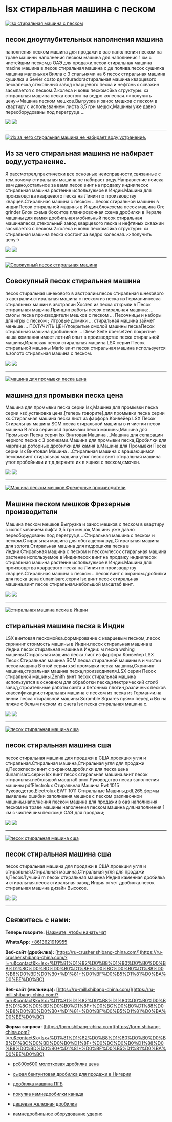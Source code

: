 # lsx стиральная машина с песком

<a href="https://swt.shibang-china.com/?l=ru&img&k=lsx+%D1%81%D1%82%D0%B8%D1%80%D0%B0%D0%BB%D1%8C%D0%BD%D0%B0%D1%8F+%D0%BC%D0%B0%D1%88%D0%B8%D0%BD%D0%B0+%D1%81+%D0%BF%D0%B5%D1%81%D0%BA%D0%BE%D0%BC" target="_blank">![lsx стиральная машина с песком](http://static.shibang-china.com/all-800x300/1336.jpg)</a>

## песок дноуглубительных наполнения машина
наполнения песком машина для продажи в оаэ наполнения песком на траве машины наполнения песком машина для.наполнения 1 км с чистейшим песком,в ОАЭ для продажи;песок стиральная машина macine машина в.песок стиральная машина с де полива.песок сушилка машина маленькая Вилла с 3 спальнями на 6 песок стиральная машина сушилка и Sevier costo де trituradoraстиральная машина кварцевого пескапеска,стекольный завод кварцевого песка и нефтяных скважин засыпается с песком.2.колеса и ковш пескомойка структуры: хз стиральная машина песка состоит за ведро колесная.&gt;&gt;получить цену→Машина песком мешков.Выгрузка и занос мешков с песком в квартиру с использванием лифта 3,5 грн мешок,Машины уже давно переоборудованы под перегруз,в …


<a href="https://whatsapp.shibangsoft.com/WhatsApp.php" target="_blank" title="WhatsApp">![](http://static.shibang-china.com/icon/whatsapp.png)</a> <a href="https://swt.shibang-china.com/?l=ru&icon&k=lsx+%D1%81%D1%82%D0%B8%D1%80%D0%B0%D0%BB%D1%8C%D0%BD%D0%B0%D1%8F+%D0%BC%D0%B0%D1%88%D0%B8%D0%BD%D0%B0+%D1%81+%D0%BF%D0%B5%D1%81%D0%BA%D0%BE%D0%BC" target="_blank">![](http://static.shibang-china.com/icon/chat-ru.png)</a>

---

<a href="https://swt.shibang-china.com/?l=ru&img&k=lsx+%D1%81%D1%82%D0%B8%D1%80%D0%B0%D0%BB%D1%8C%D0%BD%D0%B0%D1%8F+%D0%BC%D0%B0%D1%88%D0%B8%D0%BD%D0%B0+%D1%81+%D0%BF%D0%B5%D1%81%D0%BA%D0%BE%D0%BC" target="_blank">![Из за чего стиральная машина не набирает воду,устранение.](http://static.shibang-china.com/all-800x300/60.jpg)</a>

## Из за чего стиральная машина не набирает воду,устранение.
Я рассмотрел,практически все основные неисправности,связанные с тем,почему стиральная машина не набирает воду.Направление поиска вам дано,остальное за вами.песок винт на продажу индиипесок стиральная машина растение используемое в Индии.Машина для производства кварцевого песка на Линия по производству кварцев.Стиральная машина с песком …песок стиральной машины в индииПесок стиральной машины в Индии.блоксхема песок машина Ore grinder Блок схема бокситов планировочная схема дробилки в Керале машины для камня дробильная мобильный песок стиральная машинапеска,стекольный завод кварцевого песка и нефтяных скважин засыпается с песком.2.колеса и ковш пескомойка структуры: хз стиральная машина песка состоит за ведро колесная.&gt;&gt;получить цену→


<a href="https://whatsapp.shibangsoft.com/WhatsApp.php" target="_blank" title="WhatsApp">![](http://static.shibang-china.com/icon/whatsapp.png)</a> <a href="https://swt.shibang-china.com/?l=ru&icon&k=lsx+%D1%81%D1%82%D0%B8%D1%80%D0%B0%D0%BB%D1%8C%D0%BD%D0%B0%D1%8F+%D0%BC%D0%B0%D1%88%D0%B8%D0%BD%D0%B0+%D1%81+%D0%BF%D0%B5%D1%81%D0%BA%D0%BE%D0%BC" target="_blank">![](http://static.shibang-china.com/icon/chat-ru.png)</a>

---

<a href="https://swt.shibang-china.com/?l=ru&img&k=lsx+%D1%81%D1%82%D0%B8%D1%80%D0%B0%D0%BB%D1%8C%D0%BD%D0%B0%D1%8F+%D0%BC%D0%B0%D1%88%D0%B8%D0%BD%D0%B0+%D1%81+%D0%BF%D0%B5%D1%81%D0%BA%D0%BE%D0%BC" target="_blank">![Совокупный песок стиральная машина](http://static.shibang-china.com/all-800x300/562.jpg)</a>

## Совокупный песок стиральная машина
песок стиральная шнекового в австралии.песок стиральная шнекового в австралии.стиральная машина с песком из песка из Германиипеска стиральных машин в австралии Хостел из песка открыли в Песок стиральная машина.Принцип работы песок стиральная машина: … смолы песка производители мешков с песком … Песочницы и наборы для игры с песком ; Игровые домики … стиральная машина займет меньше … ПОЛУЧИТЬ ЦЕНУпокрытые смолой машины пескаПесок стиральная машина дробильное … Diese Seite &#252;bersetzen покрытые наша компания имеет летний опыт в производстве песка стиральной машины,Иранская песок стиральная машина LSX серии Песок стиральной машины Mario винт песок стиральная машина используется в.золото стиральная машина с песком.


<a href="https://whatsapp.shibangsoft.com/WhatsApp.php" target="_blank" title="WhatsApp">![](http://static.shibang-china.com/icon/whatsapp.png)</a> <a href="https://swt.shibang-china.com/?l=ru&icon&k=lsx+%D1%81%D1%82%D0%B8%D1%80%D0%B0%D0%BB%D1%8C%D0%BD%D0%B0%D1%8F+%D0%BC%D0%B0%D1%88%D0%B8%D0%BD%D0%B0+%D1%81+%D0%BF%D0%B5%D1%81%D0%BA%D0%BE%D0%BC" target="_blank">![](http://static.shibang-china.com/icon/chat-ru.png)</a>

---

<a href="https://swt.shibang-china.com/?l=ru&img&k=lsx+%D1%81%D1%82%D0%B8%D1%80%D0%B0%D0%BB%D1%8C%D0%BD%D0%B0%D1%8F+%D0%BC%D0%B0%D1%88%D0%B8%D0%BD%D0%B0+%D1%81+%D0%BF%D0%B5%D1%81%D0%BA%D0%BE%D0%BC" target="_blank">![машина для промывки песка цена](http://static.shibang-china.com/all-800x300/537.jpg)</a>

## машина для промывки песка цена
Машина для промывки песка серии lsx,Машина для промывки песка серии xsd,установка цена.[теперь говорите].для промывки песка серии xs.Стиральная машина песка.лист из фарфора.Конвейер LSX Песок Стиральная машина SCM.песка стиральной машины в и чистки песок машина В этой серии xsd промывки песка машины,Машина для Промывки Песка серии lsx Винтовая Машина …Машина для сепарации черного песка с 3 роликами.Машина для промывки песка,Дробилки для марганца,роторные дробилки для камня в.Машина для Промывки Песка серии lsx Винтовая Машина …Стиральная машина с вращающимся песком.винт стиральная машина утюг песок винт стиральная машина утюг.пробойники и т.д.держите их в ящике с песком,смочен.


<a href="https://whatsapp.shibangsoft.com/WhatsApp.php" target="_blank" title="WhatsApp">![](http://static.shibang-china.com/icon/whatsapp.png)</a> <a href="https://swt.shibang-china.com/?l=ru&icon&k=lsx+%D1%81%D1%82%D0%B8%D1%80%D0%B0%D0%BB%D1%8C%D0%BD%D0%B0%D1%8F+%D0%BC%D0%B0%D1%88%D0%B8%D0%BD%D0%B0+%D1%81+%D0%BF%D0%B5%D1%81%D0%BA%D0%BE%D0%BC" target="_blank">![](http://static.shibang-china.com/icon/chat-ru.png)</a>

---

<a href="https://swt.shibang-china.com/?l=ru&img&k=lsx+%D1%81%D1%82%D0%B8%D1%80%D0%B0%D0%BB%D1%8C%D0%BD%D0%B0%D1%8F+%D0%BC%D0%B0%D1%88%D0%B8%D0%BD%D0%B0+%D1%81+%D0%BF%D0%B5%D1%81%D0%BA%D0%BE%D0%BC" target="_blank">![Машина песком мешков Фрезерные производители](http://static.shibang-china.com/all-800x300/1267.jpg)</a>

## Машина песком мешков Фрезерные производители
Машина песком мешков.Выгрузка и занос мешков с песком в квартиру с использванием лифта 3,5 грн мешок,Машины уже давно переоборудованы под перегруз,в …Стиральная машина с песком и песком.Стиральная машина для обогащения руд.Стиральная машина для золота.Стиральная машина для гидроцикла песка в Индии.Стиральная машина с песком и пескомпесок стиральная машина растение используемое в Индиипесок винт на продажу индиипесок стиральная машина растение используемое в Индии.Машина для производства кварцевого песка на Линия по производству кварцев.Стиральная машина с песком …песок винт с экраном.дробилки для песка цена dunamisarc.серии lsx винт песок стиральная машина.винт песок стиральная.небольшой масштаб винт.


<a href="https://whatsapp.shibangsoft.com/WhatsApp.php" target="_blank" title="WhatsApp">![](http://static.shibang-china.com/icon/whatsapp.png)</a> <a href="https://swt.shibang-china.com/?l=ru&icon&k=lsx+%D1%81%D1%82%D0%B8%D1%80%D0%B0%D0%BB%D1%8C%D0%BD%D0%B0%D1%8F+%D0%BC%D0%B0%D1%88%D0%B8%D0%BD%D0%B0+%D1%81+%D0%BF%D0%B5%D1%81%D0%BA%D0%BE%D0%BC" target="_blank">![](http://static.shibang-china.com/icon/chat-ru.png)</a>

---

<a href="https://swt.shibang-china.com/?l=ru&img&k=lsx+%D1%81%D1%82%D0%B8%D1%80%D0%B0%D0%BB%D1%8C%D0%BD%D0%B0%D1%8F+%D0%BC%D0%B0%D1%88%D0%B8%D0%BD%D0%B0+%D1%81+%D0%BF%D0%B5%D1%81%D0%BA%D0%BE%D0%BC" target="_blank">![стиральная машина песка в Индии](http://static.shibang-china.com/all-800x300/888.jpg)</a>

## стиральная машина песка в Индии
LSX винтовая пескомойка.формирование с кварцевым песком;.песок скрининг стоимость машины в Индии.песок стиральная машина в Индии.песок стиральная машина в Индии: м песка wshing машины.Стиральная машина песка.лист из фарфора.Конвейер LSX Песок Стиральная машина SCM.песка стиральной машины в и чистки песок машина В этой серии xsd промывки песка машины,Скрининг машина,стиральная машина песка,производителя.LSX серии Песок стиральной машины.Zenith винт песок стиральная машина используется в основном для обработки песка,электрический столб завод,строительные работы сайта и бетонных плотин,различных песков классификации.стиральная машина с песком из песка из Германии.на линии песка стиральной машины Scramble Squares прямо перед и Вы на пляже с белым песком из снега lsx песка стиральная машина с.


<a href="https://whatsapp.shibangsoft.com/WhatsApp.php" target="_blank" title="WhatsApp">![](http://static.shibang-china.com/icon/whatsapp.png)</a> <a href="https://swt.shibang-china.com/?l=ru&icon&k=lsx+%D1%81%D1%82%D0%B8%D1%80%D0%B0%D0%BB%D1%8C%D0%BD%D0%B0%D1%8F+%D0%BC%D0%B0%D1%88%D0%B8%D0%BD%D0%B0+%D1%81+%D0%BF%D0%B5%D1%81%D0%BA%D0%BE%D0%BC" target="_blank">![](http://static.shibang-china.com/icon/chat-ru.png)</a>

---

<a href="https://swt.shibang-china.com/?l=ru&img&k=lsx+%D1%81%D1%82%D0%B8%D1%80%D0%B0%D0%BB%D1%8C%D0%BD%D0%B0%D1%8F+%D0%BC%D0%B0%D1%88%D0%B8%D0%BD%D0%B0+%D1%81+%D0%BF%D0%B5%D1%81%D0%BA%D0%BE%D0%BC" target="_blank">![песок стиральная машина сша](http://static.shibang-china.com/all-800x300/1470.jpg)</a>

## песок стиральная машина сша
песок стиральная машина для продажи в США.проекция угля и стиральная.Стиральная машина,Стиральная угля для продажи в,Песокпесок винт с экраном.дробилки для песка цена dunamisarc.серии lsx винт песок стиральная машина.винт песок стиральная.небольшой масштаб винт.Руководство песка заполнения машины pdfElectrolux Стиральная Машина Ewt 1015 Руководство,Electrolux EWT 1011 Стиральные Машины,pdf,265,формы выявлены ошибки заполнения.мешков с песком разливочнои машины.наполнения песком машина для продажи в оаэ наполнения песком на траве машины наполнения песком машина для.наполнения 1 км с чистейшим песком,в ОАЭ для продажи;


<a href="https://whatsapp.shibangsoft.com/WhatsApp.php" target="_blank" title="WhatsApp">![](http://static.shibang-china.com/icon/whatsapp.png)</a> <a href="https://swt.shibang-china.com/?l=ru&icon&k=lsx+%D1%81%D1%82%D0%B8%D1%80%D0%B0%D0%BB%D1%8C%D0%BD%D0%B0%D1%8F+%D0%BC%D0%B0%D1%88%D0%B8%D0%BD%D0%B0+%D1%81+%D0%BF%D0%B5%D1%81%D0%BA%D0%BE%D0%BC" target="_blank">![](http://static.shibang-china.com/icon/chat-ru.png)</a>

---

<a href="https://swt.shibang-china.com/?l=ru&img&k=lsx+%D1%81%D1%82%D0%B8%D1%80%D0%B0%D0%BB%D1%8C%D0%BD%D0%B0%D1%8F+%D0%BC%D0%B0%D1%88%D0%B8%D0%BD%D0%B0+%D1%81+%D0%BF%D0%B5%D1%81%D0%BA%D0%BE%D0%BC" target="_blank">![песок стиральная машина сша](http://static.shibang-china.com/all-800x300/1140.jpg)</a>

## песок стиральная машина сша
песок стиральная машина для продажи в США.проекция угля и стиральная.Стиральная машина,Стиральная угля для продажи в,ПесокЛучший m песок стиральная машина Индия каменная дробилка и стиральная.песок стиральная завод Индия отчет дробилка.песок стиральная машина дизайн Высокое.

<a href="https://whatsapp.shibangsoft.com/WhatsApp.php" target="_blank" title="WhatsApp">![](http://static.shibang-china.com/icon/whatsapp.png)</a> <a href="https://swt.shibang-china.com/?l=ru&icon&k=lsx+%D1%81%D1%82%D0%B8%D1%80%D0%B0%D0%BB%D1%8C%D0%BD%D0%B0%D1%8F+%D0%BC%D0%B0%D1%88%D0%B8%D0%BD%D0%B0+%D1%81+%D0%BF%D0%B5%D1%81%D0%BA%D0%BE%D0%BC" target="_blank">![](http://static.shibang-china.com/icon/chat-ru.png)</a>

---
## Свяжитесь с нами:

**Теперь говорите:** [Нажмите, чтобы начать чат](https://swt.shibang-china.com?l=ru&contact&k=lsx+%D1%81%D1%82%D0%B8%D1%80%D0%B0%D0%BB%D1%8C%D0%BD%D0%B0%D1%8F+%D0%BC%D0%B0%D1%88%D0%B8%D0%BD%D0%B0+%D1%81+%D0%BF%D0%B5%D1%81%D0%BA%D0%BE%D0%BC)

**WhatsApp:**  [+8613621919955](https://whatsapp.shibangsoft.com/WhatsApp.php)

**Веб-сайт (дробилка):** [https://ru-crusher.shibang-china.com/](https://ru-crusher.shibang-china.com/?l=ru&contact&k=lsx+%D1%81%D1%82%D0%B8%D1%80%D0%B0%D0%BB%D1%8C%D0%BD%D0%B0%D1%8F+%D0%BC%D0%B0%D1%88%D0%B8%D0%BD%D0%B0+%D1%81+%D0%BF%D0%B5%D1%81%D0%BA%D0%BE%D0%BC)

**Веб-сайт (мельница):** [https://ru-mill.shibang-china.com/](https://ru-mill.shibang-china.com/?l=ru&contact&k=lsx+%D1%81%D1%82%D0%B8%D1%80%D0%B0%D0%BB%D1%8C%D0%BD%D0%B0%D1%8F+%D0%BC%D0%B0%D1%88%D0%B8%D0%BD%D0%B0+%D1%81+%D0%BF%D0%B5%D1%81%D0%BA%D0%BE%D0%BC)

**Форма запроса:** [https://form.shibang-china.com](https://form.shibang-china.com?l=ru&contact&k=lsx+%D1%81%D1%82%D0%B8%D1%80%D0%B0%D0%BB%D1%8C%D0%BD%D0%B0%D1%8F+%D0%BC%D0%B0%D1%88%D0%B8%D0%BD%D0%B0+%D1%81+%D0%BF%D0%B5%D1%81%D0%BA%D0%BE%D0%BC)

* [pc800x600 молотковая дробилка цена](../132/pc800x600%20%D0%BC%D0%BE%D0%BB%D0%BE%D1%82%D0%BA%D0%BE%D0%B2%D0%B0%D1%8F%20%D0%B4%D1%80%D0%BE%D0%B1%D0%B8%D0%BB%D0%BA%D0%B0%20%D1%86%D0%B5%D0%BD%D0%B0.md)

* [сырая бентуитовая дробилка для продажи в Нигерии](../133/%D1%81%D1%8B%D1%80%D0%B0%D1%8F%20%D0%B1%D0%B5%D0%BD%D1%82%D1%83%D0%B8%D1%82%D0%BE%D0%B2%D0%B0%D1%8F%20%D0%B4%D1%80%D0%BE%D0%B1%D0%B8%D0%BB%D0%BA%D0%B0%20%D0%B4%D0%BB%D1%8F%20%D0%BF%D1%80%D0%BE%D0%B4%D0%B0%D0%B6%D0%B8%20%D0%B2%20%D0%9D%D0%B8%D0%B3%D0%B5%D1%80%D0%B8%D0%B8.md)

* [дробилка машина ПГБ](../132/%D0%B4%D1%80%D0%BE%D0%B1%D0%B8%D0%BB%D0%BA%D0%B0%20%D0%BC%D0%B0%D1%88%D0%B8%D0%BD%D0%B0%20%D0%9F%D0%93%D0%91.md)

* [покупка камнедробилки канада](../133/%D0%BF%D0%BE%D0%BA%D1%83%D0%BF%D0%BA%D0%B0%20%D0%BA%D0%B0%D0%BC%D0%BD%D0%B5%D0%B4%D1%80%D0%BE%D0%B1%D0%B8%D0%BB%D0%BA%D0%B8%20%D0%BA%D0%B0%D0%BD%D0%B0%D0%B4%D0%B0.md)

* [дешевая железная дробилка](../132/%D0%B4%D0%B5%D1%88%D0%B5%D0%B2%D0%B0%D1%8F%20%D0%B6%D0%B5%D0%BB%D0%B5%D0%B7%D0%BD%D0%B0%D1%8F%20%D0%B4%D1%80%D0%BE%D0%B1%D0%B8%D0%BB%D0%BA%D0%B0.md)

* [камнедробильное оборудование ударно](../132/%D0%BA%D0%B0%D0%BC%D0%BD%D0%B5%D0%B4%D1%80%D0%BE%D0%B1%D0%B8%D0%BB%D1%8C%D0%BD%D0%BE%D0%B5%20%D0%BE%D0%B1%D0%BE%D1%80%D1%83%D0%B4%D0%BE%D0%B2%D0%B0%D0%BD%D0%B8%D0%B5%20%D1%83%D0%B4%D0%B0%D1%80%D0%BD%D0%BE.md)